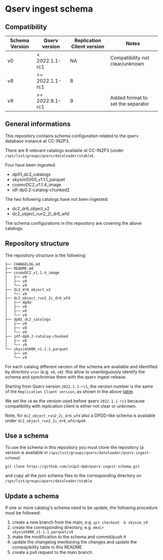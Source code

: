 # Qserv ingest schema

## Compatibility

| Schema Version | Qserv version | Replication Client version|  Notes     |
|----------------|---------------|---------------------------|------------|
| v0             | < 2022.1.1-rc1|     NA                    | Compatibility not clear/unknown |
| v8             | >= 2022.1.1-rc1  |      8                    |            |
| v9             | >= 2022.9.1-rc1  |      9                    |      Added format to set the separator      |

## General informations

This repository contains schema configuration related to the qserv database instance at CC-IN2P3.

There are 6 relevant catalogs available at CC-IN2P3 (under `/sps/lsst/groups/qserv/dataloader/stable`).

Four have been ingested:

- dp01_dc2_catalogs
- skysim5000_v1.1.1_parquet
- cosmoDC2_v1.1.4_image
- idf-dp0.2-catalog-chunked2

The two following catalogs have not been ingested:

- dc2_dr6_object_v2
- dc2_object_run2_2i_dr6_wfd

The schema configurations in this repository are covering the above catalogs.

## Repository structure

The repository structure is the following:

```
├── CHANGELOG.md
├── README.md
├── cosmoDC2_v1.1.4_image
│   ├── v0
│   ├── v8
│   └── v9
├── dc2_dr6_object_v2
│   └── v0
├── dc2_object_run2_2i_dr6_wfd
│   ├── dpdd
│   ├── v0
│   ├── v8
│   └── v9
├── dp01_dc2_catalogs
│   ├── v0
│   ├── v8
│   └── v9
├── idf-dp0.2-catalog-chunked
│   ├── v8
│   └── v9
└── skysim5000_v1.1.1_parquet
    ├── v8
    └── v9
```

For each catalog different version of the schema are available and identified by directory `v<x>` (e.g. `v0`, `v8`): this allow to unambiguously identify the schema and synchronise them with the qserv ingest release.

Starting from Qserv version `2022.1.1-rc1`, the version number is the same of the `Replication Client version`, as shown in the above [table](#Compatibility).

We set the `v0` as the version used before qserv `2022.1.1-rc1` because compatibility with replication client is either not clear or unknown.

Note, for `dc2_object_run2_2i_dr6_wfd` also a DPDD-like schema is available under `dc2_object_run2_2i_dr6_wfd/dpdd`.

## Use a schema

To use the schema in this repository you must clone the repository (a version is available in `/sps/lsst/groups/qserv/dataloader/qserv-ingest-schema`):

```
git clone https://github.com/in2p3-dp0/qserv-ingest-schema.git
```

and copy all the json schema files to the corresponding directory on `/sps/lsst/groups/qserv/dataloader/stable`.

## Update a schema

If one or more catalog's schema need to be update, the following procedure must be followed:

1. create a new branch from the main, e.g. `git checkout -b skysim_v9`
2. create the corresponding directory, e.g. `mkdir skysim5000_v1.1.1_parquet/v9`
3. make the modification to the schema and commit/push it
4. update the changelog  mentioning the changes and update the compayibility table in this README
5. create a pull request to the main branch.
